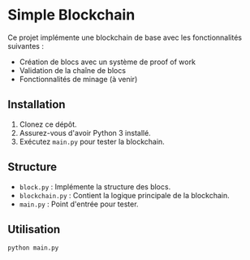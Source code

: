 # Simple Blockchain

Ce projet implémente une blockchain de base avec les fonctionnalités suivantes :
- Création de blocs avec un système de proof of work
- Validation de la chaîne de blocs
- Fonctionnalités de minage (à venir)

## Installation
1. Clonez ce dépôt.
2. Assurez-vous d'avoir Python 3 installé.
3. Exécutez `main.py` pour tester la blockchain.

## Structure
- `block.py` : Implémente la structure des blocs.
- `blockchain.py` : Contient la logique principale de la blockchain.
- `main.py` : Point d'entrée pour tester.

## Utilisation
```bash
python main.py
